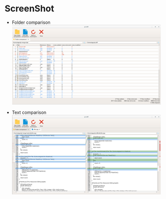 # ScreenShot
* Folder comparison
![folder comparison](/screenshot/1.png)

* Text comparison
![text comparison](/screenshot/2.png)
